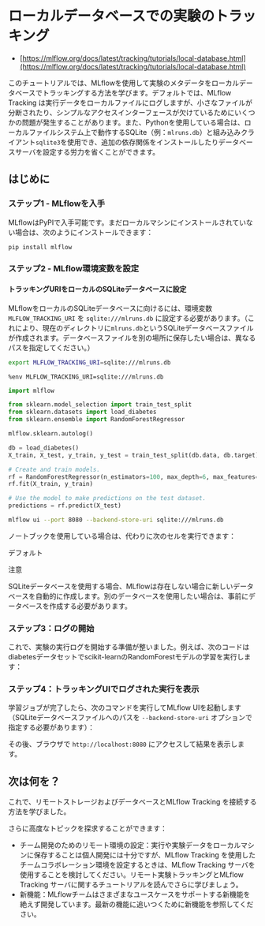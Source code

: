 <!--
# Tracking Experiments with a Local Database

* [https://mlflow.org/docs/latest/tracking/tutorials/local-database.html](https://mlflow.org/docs/latest/tracking/tutorials/local-database.html)

In this tutorial, you will learn how to use a local database to track your experiment metadata with MLflow. By default, MLflow Tracking logs run data to local files, which may cause some frustration due to fractured small files and the lack of a simple access interface. Also, if you are using Python, you can use SQLite that runs upon your local file system (e.g. `mlruns.db`) and has a built-in client `sqlite3`, eliminating the effort to install any additional dependencies and setting up database server.

## Get Started

### Step 1 - Get MLflow

MLflow is available on PyPI. If you don’t already have it installed on your local machine, you can install it with:
-->

# ローカルデータベースでの実験のトラッキング

* [https://mlflow.org/docs/latest/tracking/tutorials/local-database.html](https://mlflow.org/docs/latest/tracking/tutorials/local-database.html)

このチュートリアルでは、MLflowを使用して実験のメタデータをローカルデータベースでトラッキングする方法を学びます。デフォルトでは、MLflow Tracking は実行データをローカルファイルにログしますが、小さなファイルが分断されたり、シンプルなアクセスインターフェースが欠けているためにいくつかの問題が発生することがあります。また、Pythonを使用している場合は、ローカルファイルシステム上で動作するSQLite（例：`mlruns.db`）と組み込みクライアント`sqlite3`を使用でき、追加の依存関係をインストールしたりデータベースサーバを設定する労力を省くことができます。

## はじめに

### ステップ1 - MLflowを入手

MLflowはPyPIで入手可能です。まだローカルマシンにインストールされていない場合は、次のようにインストールできます：

```Bash
pip install mlflow
```

<!--
### Step 2 - Configure MLflow environment varialbles

#### Set the tracking URI to a local SQLite database

To point MLflow to your local SQLite database, you need to set the environment variable `MLFLOW_TRACKING_URI` to `sqlite:///mlruns.db`. (This will create a SQLite database file called mlruns.db in the current directory. Specify a different path if you want to store the database file in a different location.)
-->

### ステップ2 - MLflow環境変数を設定

#### トラッキングURIをローカルのSQLiteデータベースに設定

MLflowをローカルのSQLiteデータベースに向けるには、環境変数 `MLFLOW_TRACKING_URI` を `sqlite:///mlruns.db` に設定する必要があります。（これにより、現在のディレクトリに`mlruns.db`というSQLiteデータベースファイルが作成されます。データベースファイルを別の場所に保存したい場合は、異なるパスを指定してください。）

```Bash
export MLFLOW_TRACKING_URI=sqlite:///mlruns.db
```

<!--
If you are on notebook, you can run the following cell instead:

Default
-->
```
%env MLFLOW_TRACKING_URI=sqlite:///mlruns.db
```

<!--
Note

For using a SQLite database, MLflow automatically creates a new database if it does not exist. If you want to use a different database, you need to create the database first.

### Step 3: Start logging

Now you are ready to start logging your experiment runs. For example, the following code runs training for a scikit-learn RandomForest model on the diabetes dataset:
-->

```Python
import mlflow

from sklearn.model_selection import train_test_split
from sklearn.datasets import load_diabetes
from sklearn.ensemble import RandomForestRegressor

mlflow.sklearn.autolog()

db = load_diabetes()
X_train, X_test, y_train, y_test = train_test_split(db.data, db.target)

# Create and train models.
rf = RandomForestRegressor(n_estimators=100, max_depth=6, max_features=3)
rf.fit(X_train, y_train)

# Use the model to make predictions on the test dataset.
predictions = rf.predict(X_test)
```

<!--
### Step 4: View your logged Run in the Tracking UI

Once your training job finishes, you can run the following command to launch the MLflow UI (You will have to specify the path to SQLite database file with `--backend-store-uri` option):
-->

```Bash
mlflow ui --port 8080 --backend-store-uri sqlite:///mlruns.db
```

<!--
Then, navigate to `http://localhost:8080` in your browser to view the results.

## What’s Next?

You’ve now learned how to connect MLflow Tracking with a remote storage and a database.

There are a couple of more advanced topics you can explore:

* Remote environment setup for team development: While storing runs and experiments data in local machine is perfectly fine for solo development, you should consider using MLflow Tracking Server when you set up a team collaboration environment with MLflow Tracking. Read the Remote Experiment Tracking with MLflow Tracking Server tutorial to learn more.
* New Features: MLflow team constantly develops new features to support broader use cases. See New Features to catch up with the latest features.
-->

ノートブックを使用している場合は、代わりに次のセルを実行できます：

デフォルト

注意

SQLiteデータベースを使用する場合、MLflowは存在しない場合に新しいデータベースを自動的に作成します。別のデータベースを使用したい場合は、事前にデータベースを作成する必要があります。

### ステップ3：ログの開始

これで、実験の実行ログを開始する準備が整いました。例えば、次のコードはdiabetesデータセットでscikit-learnのRandomForestモデルの学習を実行します：

### ステップ4：トラッキングUIでログされた実行を表示

学習ジョブが完了したら、次のコマンドを実行してMLflow UIを起動します（SQLiteデータベースファイルへのパスを `--backend-store-uri` オプションで指定する必要があります）：

その後、ブラウザで `http://localhost:8080` にアクセスして結果を表示します。

## 次は何を？

これで、リモートストレージおよびデータベースとMLflow Tracking を接続する方法を学びました。

さらに高度なトピックを探求することができます：

* チーム開発のためのリモート環境の設定：実行や実験データをローカルマシンに保存することは個人開発には十分ですが、MLflow Tracking を使用したチームコラボレーション環境を設定するときは、MLflow Tracking サーバを使用することを検討してください。リモート実験トラッキングとMLflow Tracking サーバに関するチュートリアルを読んでさらに学びましょう。
* 新機能：MLflowチームはさまざまなユースケースをサポートする新機能を絶えず開発しています。最新の機能に追いつくために新機能を参照してください。

